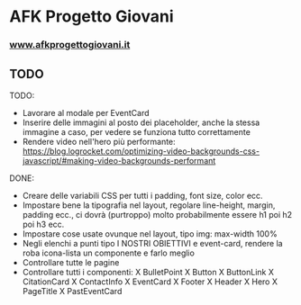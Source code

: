 # AFK Progetto Giovani
### www.afkprogettogiovani.it

## TODO
TODO:
- Lavorare al modale per EventCard
- Inserire delle immagini al posto dei placeholder, anche la stessa immagine a caso, per vedere se funziona tutto correttamente
- Rendere video nell'hero più performante: https://blog.logrocket.com/optimizing-video-backgrounds-css-javascript/#making-video-backgrounds-performant

DONE:
- Creare delle variabili CSS per tutti i padding, font size, color ecc.
- Impostare bene la tipografia nel layout, regolare line-height, margin, padding ecc., ci dovrà (purtroppo) molto probabilmente essere h1 poi h2 poi h3 ecc.
- Impostare cose usate ovunque nel layout, tipo img: max-width 100%
- Negli elenchi a punti tipo I NOSTRI OBIETTIVI e event-card, rendere la roba icona-lista un componente e farlo meglio
- Controllare tutte le pagine
- Controllare tutti i componenti:
    X BulletPoint
    X Button
    X ButtonLink
    X CitationCard
    X ContactInfo
    X EventCard
    X Footer
    X Header
    X Hero
    X PageTitle
    X PastEventCard
